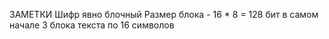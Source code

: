 ЗАМЕТКИ
Шифр явно блочный
Размер блока - 16 \* 8 = 128 бит
в самом начале 3 блока текста по 16 символов
